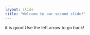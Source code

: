 ```yaml
---
layout: slide
title: "Welcome to our second slide!"
---
```

it is good
Use the left arrow to go back!
